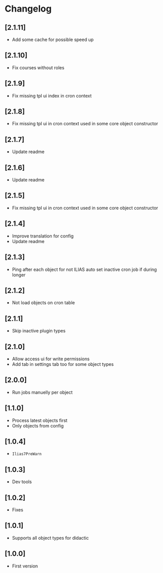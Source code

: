 # Changelog

## [2.1.11]
- Add some cache for possible speed up

## [2.1.10]
- Fix courses without roles

## [2.1.9]
- Fix missing tpl ui index in cron context

## [2.1.8]
- Fix missing tpl ui in cron context used in some core object constructor

## [2.1.7]
- Update readme

## [2.1.6]
- Update readme

## [2.1.5]
- Fix missing tpl ui in cron context used in some core object constructor

## [2.1.4]
- Improve translation for config
- Update readme

## [2.1.3]
- Ping after each object for not ILIAS auto set inactive cron job if during longer

## [2.1.2]
- Not load objects on cron table

## [2.1.1]
- Skip inactive plugin types

## [2.1.0]
- Allow access ui for write permissions
- Add tab in settings tab too for some object types

## [2.0.0]
- Run jobs manuelly per object

## [1.1.0]
- Process latest objects first
- Only objects from config

## [1.0.4]
- `Ilias7PreWarn`

## [1.0.3]
- Dev tools

## [1.0.2]
- Fixes

## [1.0.1]
- Supports all object types for didactic

## [1.0.0]
- First version
